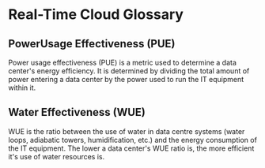 # Real-Time Cloud Glossary

## PowerUsage Effectiveness (PUE)
Power usage effectiveness (PUE) is a metric used to determine a data center's energy efficiency. It is determined by dividing the total amount of power entering a data center by the power used to run the IT equipment within it.

##  Water Effectiveness (WUE)
WUE is the ratio between the use of water in data centre systems (water loops, adiabatic towers, humidification, etc.) and the energy consumption of the IT equipment. The lower a data center's WUE ratio is, the more efficient it's use of water resources is. 
